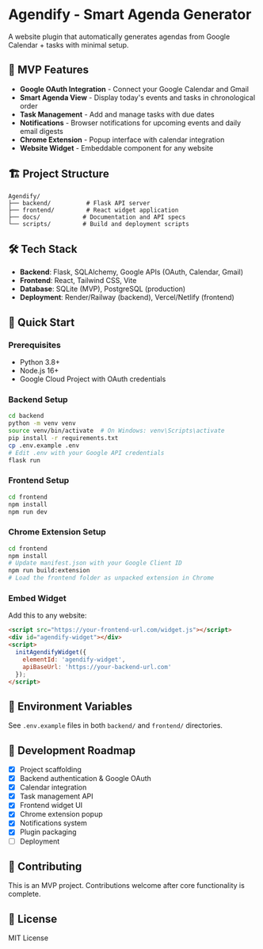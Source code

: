 # Agendify - Smart Agenda Generator

A website plugin that automatically generates agendas from Google Calendar + tasks with minimal setup.

## 🚀 MVP Features

- **Google OAuth Integration** - Connect your Google Calendar and Gmail
- **Smart Agenda View** - Display today's events and tasks in chronological order
- **Task Management** - Add and manage tasks with due dates
- **Notifications** - Browser notifications for upcoming events and daily email digests
- **Chrome Extension** - Popup interface with calendar integration
- **Website Widget** - Embeddable component for any website

## 🏗️ Project Structure

```
Agendify/
├── backend/          # Flask API server
├── frontend/         # React widget application
├── docs/            # Documentation and API specs
└── scripts/         # Build and deployment scripts
```

## 🛠️ Tech Stack

- **Backend**: Flask, SQLAlchemy, Google APIs (OAuth, Calendar, Gmail)
- **Frontend**: React, Tailwind CSS, Vite
- **Database**: SQLite (MVP), PostgreSQL (production)
- **Deployment**: Render/Railway (backend), Vercel/Netlify (frontend)

## 🚦 Quick Start

### Prerequisites
- Python 3.8+
- Node.js 16+
- Google Cloud Project with OAuth credentials

### Backend Setup
```bash
cd backend
python -m venv venv
source venv/bin/activate  # On Windows: venv\Scripts\activate
pip install -r requirements.txt
cp .env.example .env
# Edit .env with your Google API credentials
flask run
```

### Frontend Setup
```bash
cd frontend
npm install
npm run dev
```

### Chrome Extension Setup
```bash
cd frontend
npm install
# Update manifest.json with your Google Client ID
npm run build:extension
# Load the frontend folder as unpacked extension in Chrome
```

### Embed Widget
Add this to any website:
```html
<script src="https://your-frontend-url.com/widget.js"></script>
<div id="agendify-widget"></div>
<script>
  initAgendifyWidget({
    elementId: 'agendify-widget',
    apiBaseUrl: 'https://your-backend-url.com'
  });
</script>
```

## 🔑 Environment Variables

See `.env.example` files in both `backend/` and `frontend/` directories.

## 📝 Development Roadmap

- [x] Project scaffolding
- [x] Backend authentication & Google OAuth
- [x] Calendar integration
- [x] Task management API
- [x] Frontend widget UI
- [x] Chrome extension popup
- [x] Notifications system
- [x] Plugin packaging
- [ ] Deployment

## 🤝 Contributing

This is an MVP project. Contributions welcome after core functionality is complete.

## 📄 License

MIT License 